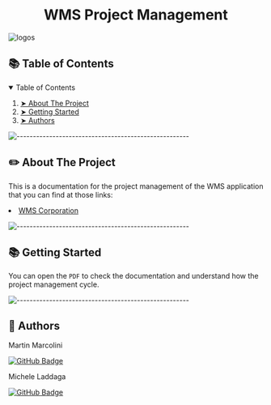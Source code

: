 
<h1 align="center"> WMS Project Management</h1>

<img src="https://skillicons.dev/icons?i=latex" alt="logos" />


<!-- TABLE OF CONTENTS -->
<h2 id="table-of-contents">📚 Table of Contents</h2>

<details open="open">
  <summary>Table of Contents</summary>
  <ol>
    <li><a href="#about-the-project"> ➤ About The Project</a></li>
    <li><a href="#getting-started"> ➤ Getting Started</a></li>
    <li><a href="#authors"> ➤ Authors</a></li>
  </ol>
</details>

![-----------------------------------------------------](https://raw.githubusercontent.com/andreasbm/readme/master/assets/lines/rainbow.png)

<!-- ABOUT THE PROJECT -->
<h2 id="about-the-project">✏️ About The Project</h2>

<p align="justify"> 
This is a documentation for the project management of the WMS application that you can find at those links: 
  <li>
  <a href="https://github.com/WMS-Corporation" target="_blank">WMS Corporation</a>
  </li>
</p>

![-----------------------------------------------------](https://raw.githubusercontent.com/andreasbm/readme/master/assets/lines/rainbow.png)

<!-- GETTING STARTED -->
<h2 id="getting-started">📚 Getting Started</h2>

You can open the `PDF` to check the documentation and understand how the project management cycle.

![-----------------------------------------------------](https://raw.githubusercontent.com/andreasbm/readme/master/assets/lines/rainbow.png)


<!-- Authors -->
<h2 id="authors">📜 Authors</h2>

Martin Marcolini

[![GitHub Badge](https://img.shields.io/badge/GitHub-100000?style=for-the-badge&logo=github&logoColor=white)](https://github.com/martin0075)

Michele Laddaga

[![GitHub Badge](https://img.shields.io/badge/GitHub-100000?style=for-the-badge&logo=github&logoColor=white)](https://github.com/MichLadd)

